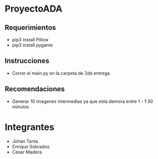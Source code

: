 # ProyectoADA
## Requerimientos
- pip3 install Pillow
- pip3 install pygame

## Instrucciones 
- Correr el main.py en la carpeta de 2da entrega.

## Recomendaciones
- Generar 10 imagenes intermedias ya que esta demora entre 1 - 1:30 minutos

# Integrantes
- Johan Tanta
- Enrique Sobrados
- Cesar Madera
